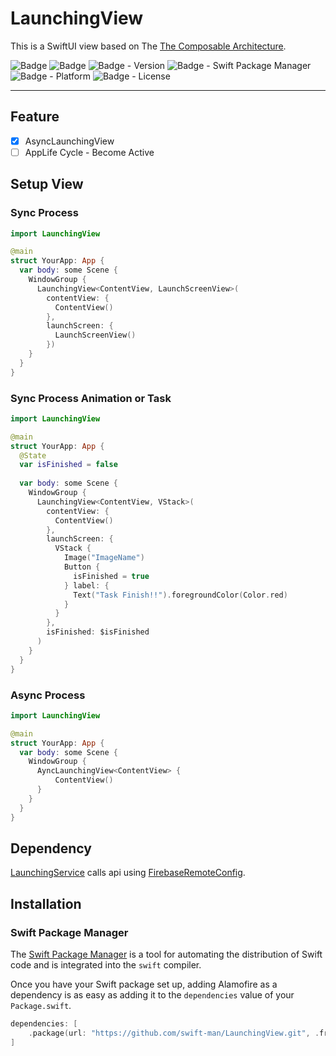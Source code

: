 # LaunchingView

This is a SwiftUI view based on The [The Composable Architecture](https://github.com/pointfreeco/swift-composable-architecture).

![Badge](https://img.shields.io/badge/swift-white.svg?style=flat-square&logo=Swift)
![Badge](https://img.shields.io/badge/SwiftUI-001b87.svg?style=flat-square&logo=Swift&logoColor=black)
![Badge - Version](https://img.shields.io/badge/Version-0.7.0-1177AA?style=flat-square)
![Badge - Swift Package Manager](https://img.shields.io/badge/SPM-compatible-orange?style=flat-square)
![Badge - Platform](https://img.shields.io/badge/platform-mac_12|ios_15-yellow?style=flat-square)
![Badge - License](https://img.shields.io/badge/license-MIT-black?style=flat-square)  

---

## Feature
* [x] AsyncLaunchingView
* [ ] AppLife Cycle - Become Active

## Setup View
### Sync Process
```swift
import LaunchingView

@main
struct YourApp: App {
  var body: some Scene {
    WindowGroup {
      LaunchingView<ContentView, LaunchScreenView>(
        contentView: {
          ContentView()
        },
        launchScreen: {
          LaunchScreenView()
        })
    }
  }
}
```

### Sync Process Animation or Task
```swift
import LaunchingView

@main
struct YourApp: App {
  @State
  var isFinished = false
  
  var body: some Scene {
    WindowGroup {
      LaunchingView<ContentView, VStack>(
        contentView: {
          ContentView()
        },
        launchScreen: {
          VStack {
            Image("ImageName")
            Button {
              isFinished = true
            } label: {
              Text("Task Finish!!").foregroundColor(Color.red)
            }
          }
        },
        isFinished: $isFinished
      )
    }
  }
}
```

### Async Process
```swift
import LaunchingView

@main
struct YourApp: App {
  var body: some Scene {
    WindowGroup {
      AyncLaunchingView<ContentView> {
          ContentView()
      }
    }
  }
}
```

## Dependency 
[LaunchingService](https://github.com/swift-man/LaunchingService) calls api using [FirebaseRemoteConfig](https://github.com/firebase/firebase-ios-sdk).

## Installation
### Swift Package Manager

The [Swift Package Manager](https://swift.org/package-manager/) is a tool for automating the distribution of Swift code and is integrated into the `swift` compiler. 

Once you have your Swift package set up, adding Alamofire as a dependency is as easy as adding it to the `dependencies` value of your `Package.swift`.

```swift
dependencies: [
    .package(url: "https://github.com/swift-man/LaunchingView.git", .from: "0.7.0")
]
```
